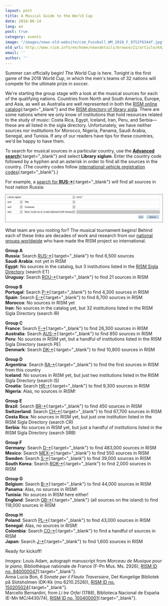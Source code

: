 ```yaml
---
layout: post
title: A Musical Guide to the World Cup
date: 2018-06-14
lang: en
post: true
category: events
image: "/images/news-old-website/csm_Fussball_WM_2018_F_9752f6344f.jpg"
old_url: http://www.rism.info/en/home/newsdetails/browse/21/article/64/a-musical-guide-to-the-world-cup.html
email: ''
author: ''
---
```


Summer can officially begin! The World Cup is here. Tonight is the first game of the 2018 World Cup, in which the men's teams of 32 nations will compete for the ultimate prize in soccer.

We're starting the group stage with a look at the musical sources for each of the qualifying nations. Countries from North and South America, Europe, and Asia, as well as Australia are well represented in both the [RISM online catalog](http://opac.rism.info/){:target="_blank"} and the [RISM directory of library sigla](/community/sigla.html). There are some nations where we only know of institutions that hold resources related to the study of music: Costa Rica, Egypt, Iceland, Iran, Peru, and Serbia—these are all listed in the sigla directory. Unfortunately, we have neither sources nor institutions for Morocco, Nigeria, Panama, Saudi Arabia, Senegal, and Tunisia. If any of our readers have tips for these countries, we'd be happy to have them.

To search for musical sources in a particular country, use the [**Advanced search**](https://opac.rism.info/metaopac/start.do?View=rism&SearchType=2&Language=en){:target="_blank"} and select **Library siglum**. Enter the country code followed by a hyphen and an asterisk in order to find all the sources in the country. (The country codes follow [international vehicle registration codes](https://en.wikipedia.org/wiki/International_vehicle_registration_code){:target="_blank"}.)

For example, a [search for **RUS-\***](https://opac.rism.info/search?View=rism&siglum=RUS-*&Language=en){:target="_blank"} will find all sources in host nation Russia:


![](/resources-old-website/news/Fussball_WM_2018_Suche.png)

What team are you rooting for? The musical tournament begins! Behind each of these links are decades of work and research from our [national groups worldwide](/working-groups.html) who have made the RISM project so international.

**Group A**  
**Russia**: Search [RUS-\*](https://opac.rism.info/search?View=rism&siglum=RUS-*&Language=en){:target="_blank"} to find 6,500 sources  
**Saudi Arabia**: not yet in RISM  
**Egypt**: No sources in the catalog, but 3 institutions listed in the [RISM Sigla Directory](/community/sigla.html) (search ET)  
**Uruguay**: Search [ROU-\*](https://opac.rism.info/search?View=rism&siglum=ROU-*&Language=en){:target="_blank"} to find 21 sources in RISM  

**Group B**  
**Portugal**: Search [P-\*](https://opac.rism.info/search?View=rism&siglum=P-*&Language=en){:target="_blank"} to find 4,300 sources in RISM  
**Spain**: Search [E-\*](https://opac.rism.info/search?View=rism&siglum=E-*&Language=en){:target="_blank"} to find 8,700 sources in RISM  
**Morocco**: No sources in RISM yet  
**Iran**: No sources in the catalog yet, but 32 institutions listed in the RISM Sigla Directory (search IR)

**Group C**  
**France**: Search [F-\*](https://opac.rism.info/search?View=rism&siglum=F-*&Language=en){:target="_blank"} to find 26,300 sources in RISM  
**Australia**: Search [AUS-\*](https://opac.rism.info/search?View=rism&siglum=AUS-*&Language=en){:target="_blank"} to find 850 sources in RISM  
**Peru**: No sources in RISM yet, but a handful of institutions listed in the RISM Sigla Directory (search PE)  
**Denmark**: Search [DK-\*](https://opac.rism.info/search?View=rism&siglum=DK-*&Language=en){:target="_blank"} to find 10,800 sources in RISM

**Group D**  
**Argentina**: Search [RA-\*](https://opac.rism.info/search?View=rism&siglum=RA-*&Language=en){:target="_blank"} to find the first sources in RISM from this country  
**Iceland**: No sources in RISM yet, but just two institutions listed in the RISM Sigla Directory (search IS)  
**Croatia**: Search [HR-\*](https://opac.rism.info/search?View=rism&siglum=HR-*&Language=en){:target="_blank"} to find 9,300 sources in RISM  
**Nigeria**: Alas, no sources in RISM!

**Group E**  
**Brazil**: Search [BR-\*](https://opac.rism.info/search?View=rism&siglum=BR-*&Language=en){:target="_blank"} to find 450 sources in RISM  
**Switzerland**: Search [CH-\*](https://opac.rism.info/search?View=rism&siglum=CH-*&Language=en){:target="_blank"} to find 67,700 sources in RISM  
**Costa Rica**: No sources in RISM yet, but just one institution listed in the RISM Sigla Directory (search CR)  
**Serbia**: No sources in RISM yet, but just a handful of institutions listed in the RISM Sigla Directory (search SRB)

**Group F**  
**Germany**: Search [D-\*](https://opac.rism.info/search?View=rism&siglum=D-*&Language=en){:target="_blank"} to find 483,000 sources in RISM  
**Mexico**: Search [MEX-\*](https://opac.rism.info/search?View=rism&siglum=MEX-*&Language=en){:target="_blank"} to find 550 sources in RISM  
**Sweden**: Search [S-\*](https://opac.rism.info/search?View=rism&siglum=S-*&Language=en){:target="_blank"} to find 39,000 sources in RISM  
**South Korea**: Search [ROK-\*](https://opac.rism.info/search?View=rism&siglum=ROK-*&Language=en){:target="_blank"} to find 2,000 sources in RISM

**Group G**  
**Belgium**: Search [B-\*](https://opac.rism.info/search?View=rism&siglum=B-*&Language=en){:target="_blank"} to find 44,000 sources in RISM  
**Panama**: Alas, no sources in RISM!  
**Tunisia**: No sources in RISM here either!  
**England**: Search [GB-\*](https://opac.rism.info/search?View=rism&siglum=GB-*&Language=en){:target="_blank"} (all sources on the island) to find 118,000 sources in RISM

**Group H**  
**Poland**: Search [PL-\*](https://opac.rism.info/search?View=rism&siglum=PL-*&Language=en){:target="_blank"} to find 43,000 sources in RISM  
**Senegal**: Alas, no sources in RISM!  
**Colombia**: Search [CO-\*](https://opac.rism.info/search?View=rism&siglum=CO-*&Language=en){:target="_blank"} to find a handful of sources in RISM  
**Japan**: Search [J-\*](https://opac.rism.info/search?View=rism&siglum=J-*&Language=en){:target="_blank"} to find 1,600 sources in RISM

Ready for kickoff!

_Images_:
Louis Adam, autograph manuscript from _Morceau de Musique pour le piano_, Bibliothèque nationale de France (F-Pn Mus. Ms. 2926), [RISM ID no. 840000047](https://opac.rism.info/search?id=840000047){:target="_blank"}.  
Anna Lucia Bon, _6 Sonate per il Flauto Traversiere_, Det Kongelige Bibliotek på Slotsholmen (DK-Kk (mu 6210.2526)), [RISM ID no. 150205024](https://opac.rism.info/search?id=150205024){:target="_blank"}.  
Marcello Bernardini, from _Li tre Orfei_ (1788), Biblioteca Nacional de España (E-Mn MC/4430/74), [RISM ID no. 100400001](https://opac.rism.info/search?id=100400001){:target="_blank"}.
